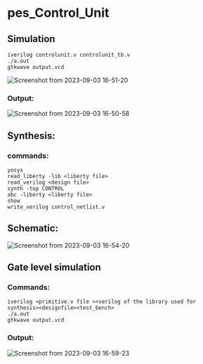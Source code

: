 # pes_Control_Unit
## Simulation
```bash=
iverilog controlunit.v controlunit_tb.v
./a.out
gtkwave output.vcd
```
![Screenshot from 2023-09-03 16-51-20](https://github.com/KKiranR/RISCV_Control_Unit/assets/89727621/db3f25c8-c048-4021-9372-0df325116286)

### Output:
![Screenshot from 2023-09-03 16-50-58](https://github.com/KKiranR/RISCV_Control_Unit/assets/89727621/aef7d141-66fb-4e7c-a3e0-759b71707950)

## Synthesis:
### commands:
```bash=
yosys
read_liberty -lib <liberty file>
read_verilog <design file>
synth -top CONTROL
abc -liberty <liberty file>
show
write_verilog control_netlist.v
```
## Schematic:
![Screenshot from 2023-09-03 16-54-20](https://github.com/KKiranR/RISCV_Control_Unit/assets/89727621/bcac52ba-1cf0-4f7f-991c-90e28366b905)
## Gate level simulation
### Commands:
```bash=
iverilog <primitive.v file ><verilog of the library used for synthesis><designfile><test_bench>
./a.out
gtkwave output.vcd
```
### Output:
![Screenshot from 2023-09-03 16-59-23](https://github.com/KKiranR/RISCV_Control_Unit/assets/89727621/6abf6360-ff49-4c33-b132-bbdecb671693)
